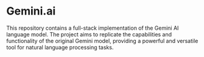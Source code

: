 # Gemini.ai
This repository contains a full-stack implementation of the Gemini AI language model. The project aims to replicate the capabilities and functionality of the original Gemini model, providing a powerful and versatile tool for natural language processing tasks.
